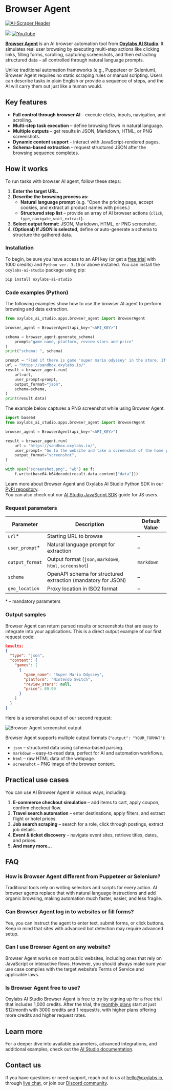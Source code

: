 # Browser Agent

[![AI-Scraper Header](https://github.com/oxylabs/browser-agent-py/blob/main/Github-AI-Studio-1200x628px-Browser-Agent.png)](https://aistudio.oxylabs.io/apps/browser_agent?utm_source=877&utm_medium=affiliate&utm_campaign=ai_studio&utm_content=browser-agent-py&groupid=877&transaction_id=102f49063ab94276ae8f116d224b67)

[![](https://dcbadge.limes.pink/api/server/Pds3gBmKMH?style=for-the-badge&theme=discord)](https://discord.gg/Pds3gBmKMH) [![YouTube](https://img.shields.io/badge/YouTube-Oxylabs-red?style=for-the-badge&logo=youtube&logoColor=white)](https://www.youtube.com/@oxylabs)

**[Browser Agent](https://aistudio.oxylabs.io/apps/browser_agent)** is an AI browser automation tool from **[Oxylabs AI Studio](https://aistudio.oxylabs.io/)**. It simulates real user browsing by executing multi-step actions like clicking links, filling forms, scrolling, capturing screenshots, and then extracting structured data – all controlled through natural language prompts.

Unlike traditional automation frameworks (e.g., Puppeteer or Selenium), Browser Agent requires no static scraping rules or manual scripting. Users can describe tasks in plain English or provide a sequence of steps, and the AI will carry them out just like a human would.

## Key features

- **Full control through browser AI** – execute clicks, inputs, navigation, and scrolling.  
- **Multi-step task execution** – define browsing flows in natural language.  
- **Multiple outputs** – get results in JSON, Markdown, HTML, or PNG screenshots.  
- **Dynamic content support** – interact with JavaScript-rendered pages.  
- **Schema-based extraction** – request structured JSON after the browsing sequence completes.

## How it works

To run tasks with browser AI agent, follow these steps:

1. **Enter the target URL.**  
2. **Describe the browsing process as:**  
   - **Natural language prompt** (e.g. “Open the pricing page, accept cookies, and extract all product names with prices.)  
   - **Structured step list** – provide an array of AI browser actions (`click`, `type`, `navigate`, `wait`, `extract`).  
3. **Select output format:** JSON, Markdown, HTML, or PNG screenshot.  
4. **(Optional) If JSON is selected**, define or auto-generate a schema to structure the gathered data.

### Installation

To begin, be sure you have access to an API key (or get a [free trial](https://aistudio.oxylabs.io/register) with 1000 credits) and `Python ver. 3.10` or above installed. You can install the `oxylabs-ai-studio` package using pip:

```bash
pip install oxylabs-ai-studio
```
### Code examples (Python)

The following examples show how to use the browser AI agent to perform browsing and data extraction.

```python
from oxylabs_ai_studio.apps.browser_agent import BrowserAgent

browser_agent = BrowserAgent(api_key="<API_KEY>")

schema = browser_agent.generate_schema(
    prompt="game name, platform, review stars and price"
)
print("schema: ", schema)

prompt = "Find if there is game 'super mario odyssey' in the store. If there is, find the price. Use search bar to find the game."
url = "https://sandbox.oxylabs.io/"
result = browser_agent.run(
    url=url,
    user_prompt=prompt,
    output_format="json",
    schema=schema,
)
print(result.data)
```

The example below captures a PNG screenshot while using Browser Agent.

```python
import base64
from oxylabs_ai_studio.apps.browser_agent import BrowserAgent

browser_agent = BrowserAgent(api_key="<API_KEY>")

result = browser_agent.run(
    url = "https://sandbox.oxylabs.io/",
    user_prompt= "Go to the website and take a screenshot of the home page",
    output_format="screenshot",
)

with open("screenshot.png", "wb") as f:
    f.write(base64.b64decode(result.data.content["data"]))
```
Learn more about Browser Agent and Oxylabs AI Studio Python SDK in our [PyPI repository](https://pypi.org/project/oxylabs-ai-studio/).  
You can also check out our [AI Studio JavaScript SDK](https://github.com/oxylabs/oxylabs-ai-studio-js?tab=readme-ov-file#oxylabs-ai-studio-javascript-sdk) guide for JS users.

### Request parameters

| Parameter        | Description                                                  | Default Value |
|-------------------|--------------------------------------------------------------|---------------|
| `url`*           | Starting URL to browse                                       | –             |
| `user_prompt`*   | Natural language prompt for extraction                        | –             |
| `output_format`  | Output format (`json`, `markdown`, `html`, `screenshot`)      | `markdown`    |
| `schema`         | OpenAPI schema for structured extraction (mandatory for JSON) | –             |
| `geo_location`   | Proxy location in ISO2 format                                 | –             |

\* – mandatory parameters

### Output samples

Browser Agent can return parsed results or screenshots that are easy to integrate into your applications. This is a direct output example of our first request code:

```json
Results:
{
  "type": "json",
  "content": {
    "games": [
      {
        "game_name": "Super Mario Odyssey",
        "platform": "Nintendo Switch",
        "review_stars": null,
        "price": 89.99
      }
    ]
  }
}
```

Here is a screenshot ouput of our second request:

![Browser Agent screenshot output](./screenshot.png)

Browser Agent supports multiple output formats (`"output": "YOUR_FORMAT"`):

- `json` – structured data using schema-based parsing.  
- `markdown` – easy-to-read data, perfect for AI and automation workflows.  
- `html` – raw HTML data of the webpage.  
- `screenshot` – PNG image of the browser content.

## Practical use cases

You can use AI Browser Agent in various ways, including:

1. **E-commerce checkout simulation** – add items to cart, apply coupon, confirm checkout flow.  
2. **Travel search automation** – enter destinations, apply filters, and extract flight or hotel prices.  
3. **Job search scraping** – search for a role, click through postings, extract job details.  
4. **Event & ticket discovery** – navigate event sites, retrieve titles, dates, and prices.  
5. **And many more…**

## FAQ

### How is Browser Agent different from Puppeteer or Selenium?
Traditional tools rely on writing selectors and scripts for every action. AI browser agents replace that with natural language instructions and add organic browsing, making automation much faster, easier, and less fragile.

### Can Browser Agent log in to websites or fill forms?
Yes, you can instruct the agent to enter text, submit forms, or click buttons. Keep in mind that sites with advanced bot detection may require advanced setup.

### Can I use Browser Agent on any website?
Browser Agent works on most public websites, including ones that rely on JavaScript or interactive flows. However, you should always make sure your use case complies with the target website’s Terms of Service and applicable laws.

### Is Browser Agent free to use?
Oxylabs AI Studio Browser Agent is free to try by signing up for a free trial that includes 1,000 credits. After the trial, the [monthly plans](https://aistudio.oxylabs.io/pricing) start at just $12/month with 3000 credits and 1 request/s, with higher plans offering more credits and higher request rates.

## Learn more

For a deeper dive into available parameters, advanced integrations, and additional examples, check out the [AI Studio documentation](https://aistudio.oxylabs.io/apps/browser_agent).

## Contact us

If you have questions or need support, reach out to us at [hello@oxylabs.io](mailto:hello@oxylabs.io), through [live chat](https://oxylabs.drift.click/oxybot), or join our [Discord community](https://discord.gg/Pds3gBmKMH).
